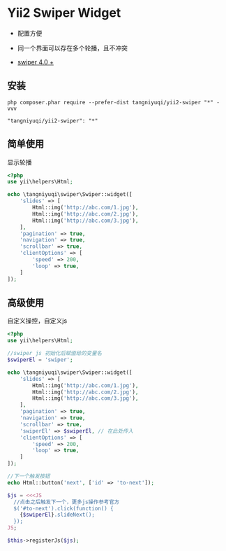 Yii2 Swiper Widget
==================
- 配置方便

- 同一个界面可以存在多个轮播，且不冲突

- [swiper 4.0 +](http://idangero.us/swiper/)

安装
------------

```
php composer.phar require --prefer-dist tangniyuqi/yii2-swiper "*" -vvv
```

```
"tangniyuqi/yii2-swiper": "*"
```

简单使用
-----
显示轮播

```php
<?php
use yii\helpers\Html;

echo \tangniyuqi\swiper\Swiper::widget([
    'slides' => [
        Html::img('http://abc.com/1.jpg'),
        Html::img('http://abc.com/2.jpg'),
        Html::img('http://abc.com/3.jpg'),
    ],
    'pagination' => true,
    'navigation' => true,
    'scrollbar' => true,
    'clientOptions' => [
        'speed' => 200,
        'loop' => true,
    ]
]);
```

高级使用
-----
自定义操控，自定义js

```php
<?php
use yii\helpers\Html;

//swiper js 初始化后赋值给的变量名
$swiperEl = 'swiper';

echo \tangniyuqi\swiper\Swiper::widget([
    'slides' => [
        Html::img('http://abc.com/1.jpg'),
        Html::img('http://abc.com/2.jpg'),
        Html::img('http://abc.com/3.jpg'),
    ],
    'pagination' => true,
    'navigation' => true,
    'scrollbar' => true,
    'swiperEl' => $swiperEl, // 在此处传入
    'clientOptions' => [
        'speed' => 200,
        'loop' => true,
    ]
]);

//下一个触发按钮
echo Html::button('next', ['id' => 'to-next']);

$js = <<<JS
  //点击之后触发下一个，更多js操作参考官方
  $('#to-next').click(function() {
    {$swiperEl}.slideNext();
  });
JS;

$this->registerJs($js);
```